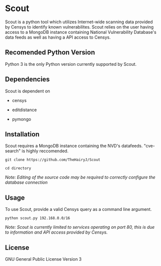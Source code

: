 
# Scout
Scout is a python tool which utilizes Internet-wide scanning data provided by Censys to identify known vulnerabilites. Scout relies on the user having access to a MongoDB instance containing National Vulnerability Database's data feeds as well as having a API access to Censys.

## Recomended Python Version

Python 3 is the only Python version currently supported by Scout.

## Dependencies

Scout is dependent on

- censys

- editdistance

- pymongo

## Installation
Scout requires a MongoDB instance containing the NVD's datafeeds. "cve-search" is highly reccomended. 

```
git clone https://github.com/TheHairyJ/Scout

cd directory

```
*Note: Editing of the source code may be required to correctly configure the database connection*  

## Usage
To use Scout, provide a valid Censys query as a command line argument.
```
python scout.py 192.168.0.0/16
```
*Note: Scout is currently limited to services operating on port 80, this is due to information and API access provided by Censys.* 
 
## License

GNU General Public License Version 3
